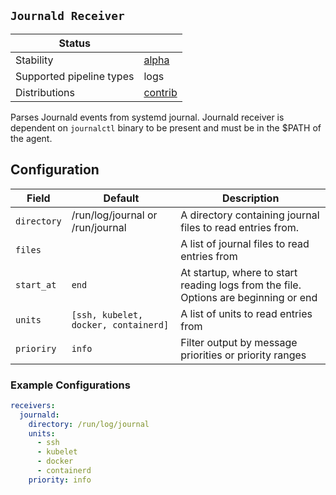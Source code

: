 ## `Journald Receiver`

| Status                   |           |
| ------------------------ |-----------|
| Stability                | [alpha]   |
| Supported pipeline types | logs      |
| Distributions            | [contrib] |

Parses Journald events from systemd journal.
Journald receiver is dependent on `journalctl` binary to be present and must be in the $PATH of the agent.

## Configuration

| Field                  | Default          | Description                                                                                                        |
| ---                    | ---              | ---                                                                                                                |
| `directory`            | /run/log/journal or /run/journal | A directory containing journal files to read entries from.     |
| `files`                |                  | A list of journal files to read entries from                  |
| `start_at`              | `end`              | At startup, where to start reading logs from the file. Options are beginning or end          |
| `units`        | `[ssh, kubelet, docker, containerd]` | A list of units to read entries from          |
| `prioriry`             | `info`           | Filter output by message priorities or priority ranges        |

### Example Configurations
```yaml
receivers:
  journald:
    directory: /run/log/journal
    units:
      - ssh
      - kubelet
      - docker
      - containerd
    priority: info
```

[alpha]: https://github.com/open-telemetry/opentelemetry-collector#alpha
[contrib]: https://github.com/open-telemetry/opentelemetry-collector-releases/tree/main/distributions/otelcol-contrib
